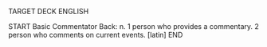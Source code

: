 TARGET DECK
ENGLISH

START
Basic
Commentator
Back: n. 1 person who provides a commentary. 2 person who comments on current events. [latin]
END
